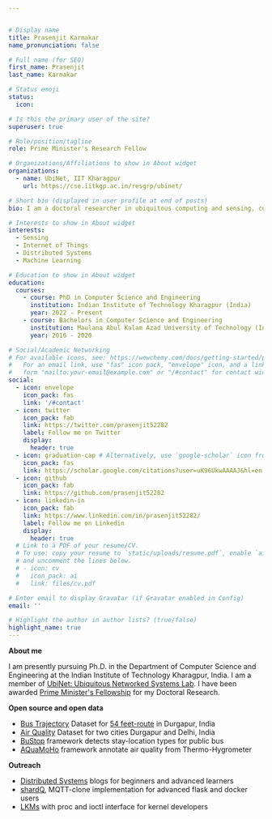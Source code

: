 ```yaml
---


# Display name
title: Prasenjit Karmakar
name_pronunciation: false

# Full name (for SEO)
first_name: Prasenjit
last_name: Karmakar

# Status emoji
status:
  icon:

# Is this the primary user of the site?
superuser: true

# Role/position/tagline
role: Prime Minister's Research Fellow

# Organizations/Affiliations to show in About widget
organizations:
  - name: UbiNet, IIT Kharagpur
    url: https://cse.iitkgp.ac.in/resgrp/ubinet/

# Short bio (displayed in user profile at end of posts)
bio: I am a doctoral researcher in ubiquitous computing and sensing, currently at the IIT Kharagpur (India).

# Interests to show in About widget
interests:
  - Sensing
  - Internet of Things
  - Distributed Systems
  - Machine Learning

# Education to show in About widget
education:
  courses:
    - course: PhD in Computer Science and Engineering
      institution: Indian Institute of Technology Kharagpur (India)
      year: 2022 - Present
    - course: Bachelors in Computer Science and Engineering
      institution: Maulana Abul Kalam Azad University of Technology (India)
      year: 2016 - 2020

# Social/Academic Networking
# For available icons, see: https://wowchemy.com/docs/getting-started/page-builder/#icons
#   For an email link, use "fas" icon pack, "envelope" icon, and a link in the
#   form "mailto:your-email@example.com" or "/#contact" for contact widget.
social:
  - icon: envelope
    icon_pack: fas
    link: '/#contact'
  - icon: twitter
    icon_pack: fab
    link: https://twitter.com/prasenjit52282
    label: Follow me on Twitter
    display:
      header: true
  - icon: graduation-cap # Alternatively, use `google-scholar` icon from `ai` icon pack
    icon_pack: fas
    link: https://scholar.google.com/citations?user=uK96UkwAAAAJ&hl=en
  - icon: github
    icon_pack: fab
    link: https://github.com/prasenjit52282
  - icon: linkedin-in
    icon_pack: fab
    link: https://www.linkedin.com/in/prasenjit52282/
    label: Follow me on Linkedin
    display:
      header: true
  # Link to a PDF of your resume/CV.
  # To use: copy your resume to `static/uploads/resume.pdf`, enable `ai` icons in `params.yaml`,
  # and uncomment the lines below.
  # - icon: cv
  #   icon_pack: ai
  #   link: files/cv.pdf

# Enter email to display Gravatar (if Gravatar enabled in Config)
email: ''

# Highlight the author in author lists? (true/false)
highlight_name: true
---
```


**About me**

I am presently pursuing Ph.D. in the Department of Computer Science and Engineering at the Indian Institute of Technology Kharagpur, India. I am a member of [UbiNet: Ubiquitous Networked Systems Lab](https://cse.iitkgp.ac.in/resgrp/ubinet/). I have been awarded [Prime Minister's Fellowship](https://www.pmrf.in/) for my Doctoral Research.

**Open source and open data**

* [Bus Trajectory](https://github.com/stilllearningsoumya/bus_trajectory_dataset) Dataset for [54 feet-route](https://www.google.com/maps/dir/durgapur/54+Feet/@23.5347909,87.2863414,15z/data=!3m1!4b1!4m13!4m12!1m5!1m1!1s0x39f7710b47a89171:0x429e1bdb57e009dd!2m2!1d87.3119227!2d23.5204443!1m5!1m1!1s0x39f7720a874929a9:0x38b8e0691e176312!2m2!1d87.2837139!2d23.5482543?entry=ttu) in Durgapur, India
* [Air Quality](https://github.com/prasenjit52282/AQuaMoHo/tree/master/Data) Dataset for two cities Durgapur and Delhi, India
* [BuStop](https://github.com/prasenjit52282/BuStop) framework detects stay-location types for public bus
* [AQuaMoHo](https://github.com/prasenjit52282/AQuaMoHo) framework annotate air quality from Thermo-Hygrometer

**Outreach**

* [Distributed Systems](https://medium.com/@prasenjitkarmakar52282) blogs for beginners and advanced learners
* [shardQ](https://github.com/prasenjit52282/shardQ), MQTT-clone implementation for advanced flask and docker users
* [LKMs](https://github.com/prasenjit52282/linux_LKM) with proc and ioctl interface for kernel developers